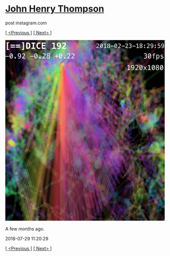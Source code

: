 # [John Henry Thompson](../README.md)
post instagram.com

[[ <Previous ]](2018-07-30-1.md) [[ Next> ]](2018-07-29-2.md)

[![](../media/2018-07-29/A-few-months-ago.jpg)](../README.md)

A few months ago.

2018-07-29 11:20:29

[[ <Previous ]](2018-07-30-1.md) [[ Next> ]](2018-07-29-2.md)